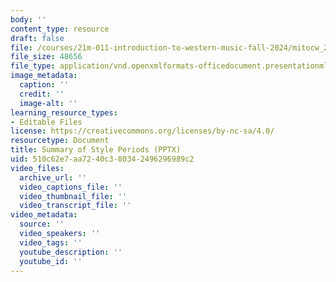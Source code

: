 ```yaml
---
body: ''
content_type: resource
draft: false
file: /courses/21m-011-introduction-to-western-music-fall-2024/mitocw_21m_011_f24_summary-style-periods-medieval-to-classical.pptx
file_size: 48656
file_type: application/vnd.openxmlformats-officedocument.presentationml.presentation
image_metadata:
  caption: ''
  credit: ''
  image-alt: ''
learning_resource_types:
- Editable Files
license: https://creativecommons.org/licenses/by-nc-sa/4.0/
resourcetype: Document
title: Summary of Style Periods (PPTX)
uid: 510c62e7-aa72-40c3-8034-2496296989c2
video_files:
  archive_url: ''
  video_captions_file: ''
  video_thumbnail_file: ''
  video_transcript_file: ''
video_metadata:
  source: ''
  video_speakers: ''
  video_tags: ''
  youtube_description: ''
  youtube_id: ''
---
```

